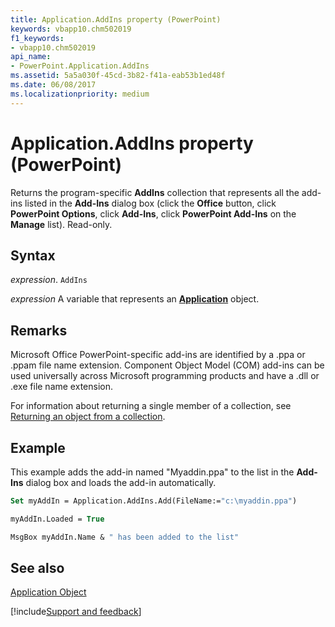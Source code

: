 ```yaml
---
title: Application.AddIns property (PowerPoint)
keywords: vbapp10.chm502019
f1_keywords:
- vbapp10.chm502019
api_name:
- PowerPoint.Application.AddIns
ms.assetid: 5a5a030f-45cd-3b82-f41a-eab53b1ed48f
ms.date: 06/08/2017
ms.localizationpriority: medium
---
```



# Application.AddIns property (PowerPoint)

Returns the program-specific **AddIns** collection that represents all the add-ins listed in the **Add-Ins** dialog box (click the **Office** button, click **PowerPoint Options**, click **Add-Ins**, click **PowerPoint Add-Ins** on the **Manage** list). Read-only.


## Syntax

_expression_. `AddIns`

_expression_ A variable that represents an **[Application](PowerPoint.Application.md)** object.


## Remarks

Microsoft Office PowerPoint-specific add-ins are identified by a .ppa or .ppam file name extension. Component Object Model (COM) add-ins can be used universally across Microsoft programming products and have a .dll or .exe file name extension.

For information about returning a single member of a collection, see [Returning an object from a collection](../powerpoint/How-to/return-objects-from-collections.md).


## Example

This example adds the add-in named "Myaddin.ppa" to the list in the **Add-Ins** dialog box and loads the add-in automatically.


```vb
Set myAddIn = Application.AddIns.Add(FileName:="c:\myaddin.ppa")

myAddIn.Loaded = True

MsgBox myAddIn.Name & " has been added to the list"


```


## See also


[Application Object](PowerPoint.Application.md)

[!include[Support and feedback](~/includes/feedback-boilerplate.md)]
